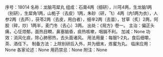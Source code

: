 序号：18014
名称：龙脑芎犀丸
组成：石膏4两（细研），川芎4两，生龙脑1两（别研），生犀角1两，山栀子（去皮）1两，朱砂（研，飞）4两（内1两为衣），人参2两（去芦），茯苓2两（去皮，用白者），细辛2两（去苗），甘草（炙）2两，阿胶（碎，炒）1两半，麦门冬（去心）3两。
出处：《局方》卷一。
主治：偏正头痛，心怔烦郁，面热目瞤，鼻塞脑昏，痰热咳嗽，咽膈不利。
加减：None
功效：消风化痰，除心肺邪热，去头面诸风。
用法用量：每服1-2丸，食后细嚼，茶、酒任下。
制备方法：上除别研后入外，并为细末，炼蜜为丸。
临床应用：None
各家论述：None
用药禁忌：None
附注：None
